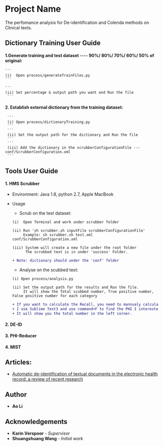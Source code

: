# Project Name
The perfomance analysis for De-identification and Colenda methods on Clinical texts.

## Dictionary Training User Guide
#### 1.Generate training and test dataset ---- 90%/ 80%/ 70%/ 60%/ 50% of original:
    ```
    (i)  Open process/generateTrainFiles.py
    ```

    ```
    (ii) Set percentage & output path you want and Run the file
     ```
#### 2. Establish external dictionary from the training dataset:
     ```
     (i) Open process/dictionaryTraining.py
     ```
     ```
     (ii) Set the output path for the dictionary and Run the file
     ```
     ```
     (iii) Add the dictionary in the scrubberConfigurationFile --- conf/ScrubberConfiguration.xml
     ```

## Tools User Guide
#### 1. HMS Scrubber
   * Environment: Java 1.8, python 2.7, Apple MacBook
   * Usage       
        * Scrub on the test dataset:
        ```
        (i)  Open Terminal and work under scrubber folder
        ```
        ```
        (ii) Run 'sh scrubber.sh inputFile scrubberConfigurationFile'
             Example: sh scrubber.sh test.xml conf/ScrubberConfiguration.xml
        ```
        ```
        (iii) System will create a new file under the root folder
              The scrubbed text is in under 'success' Folder.
        ```
        
        ```diff
        + Note: dictionary should under the 'conf' folder
        ```
        
        * Analyse on the scubbed text:
        ```
        (i) Open process/analysis.py
        ```
        ```
        (ii) Set the output path for the results and Run the file.
             It will show the Total scubbed number, True positive number, False positive number for each category
        ```
        ```diff
        + If you want to calculate the Recall, you need to mannualy calculate the total number of the PHI.
        + I use Sublime Text3 and use command+F to find the PHI I interested, 
        + It will show you the total number in the left corner.
        ```
        
      
#### 2. DE-ID
#### 3. PHI-Reducer
#### 4. MIST

## Articles:
- [Automatic de-identification of textual documents in the electronic health record: a review of recent research](https://github.com/OliviaAo/graduate-Ao/tree/master/Documents/References/1471-2288-1070.pdf)

## Author
* **Ao Li** 

## Acknowledgements
* **Karin Verspoor** - *Supervisor*
* **Shuangshuang Wang** - *Initial work*


